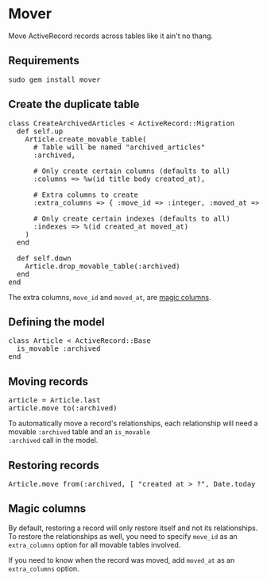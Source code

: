 Mover
=====

Move ActiveRecord records across tables like it ain't no thang.

Requirements
------------

<pre>
sudo gem install mover
</pre>

Create the duplicate table
--------------------------

<pre>
class CreateArchivedArticles < ActiveRecord::Migration
  def self.up
    Article.create_movable_table(
      # Table will be named "archived_articles"
      :archived,

      # Only create certain columns (defaults to all)
      :columns => %w(id title body created_at),

      # Extra columns to create
      :extra_columns => { :move_id => :integer, :moved_at => :datetime },

      # Only create certain indexes (defaults to all)
      :indexes => %(id created_at moved_at)
    )
  end

  def self.down
    Article.drop_movable_table(:archived)
  end
end
</pre>

The extra columns, <code>move\_id</code> and <code>moved\_at</code>, are <a href="#magic_columns">magic columns</a>.

Defining the model
------------------

<pre>
class Article < ActiveRecord::Base
  is_movable :archived
end
</pre>

Moving records
--------------

<pre>
article = Article.last
article.move_to(:archived)
</pre>

To automatically move a record's relationships, each relationship will need a movable <code>:archived</code> table and an <code>is_movable :archived</code> call in the model.

Restoring records
-----------------

<pre>
Article.move_from(:archived, [ "created_at > ?", Date.today ])
</pre>

<a name="magic_columns"></a>

Magic columns
-------------

By default, restoring a record will only restore itself and not its relationships. To restore the relationships as well, you need to specify <code>move\_id</code> as an <code>extra\_columns</code> option for all movable tables involved.

If you need to know when the record was moved, add <code>moved\_at</code> as an <code>extra\_columns</code> option.